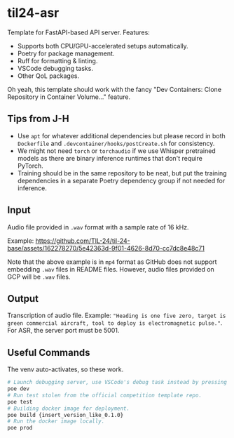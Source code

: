 # til24-asr

Template for FastAPI-based API server. Features:

- Supports both CPU/GPU-accelerated setups automatically.
- Poetry for package management.
- Ruff for formatting & linting.
- VSCode debugging tasks.
- Other QoL packages.

Oh yeah, this template should work with the fancy "Dev Containers: Clone Repository
in Container Volume..." feature.

## Tips from J-H

- Use `apt` for whatever additional dependencies but please record in both `Dockerfile`
  and `.devcontainer/hooks/postCreate.sh` for consistency.
- We might not need `torch` or `torchaudio` if we use Whisper pretrained models
  as there are binary inference runtimes that don't require PyTorch.
- Training should be in the same repository to be neat, but put the training dependencies
  in a separate Poetry dependency group if not needed for inference.

## Input

Audio file provided in `.wav` format with a sample rate of 16 kHz.

Example: <https://github.com/TIL-24/til-24-base/assets/162278270/5e42363d-9f01-4626-8d70-cc7dc8e48c71>

Note that the above example is in `mp4` format as GitHub does not support embedding `.wav` files in README files. However, audio files provided on GCP will be `.wav` files.

## Output

Transcription of audio file. Example: `"Heading is one five zero, target is green commercial aircraft, tool to deploy is electromagnetic pulse."`. For ASR, the server port must be 5001.

## Useful Commands

The venv auto-activates, so these work.

```sh
# Launch debugging server, use VSCode's debug task instead by pressing F5.
poe dev
# Run test stolen from the official competition template repo.
poe test
# Building docker image for deployment.
poe build {insert_version_like_0.1.0}
# Run the docker image locally.
poe prod
```
